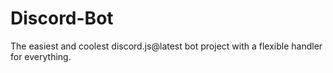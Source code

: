# Discord-Bot
The easiest and coolest discord.js@latest bot project with a flexible handler for everything.
